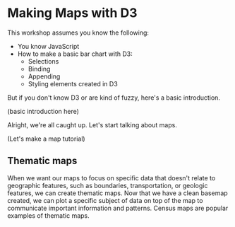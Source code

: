 # Making Maps with D3

This workshop assumes you know the following:

* You know JavaScript
* How to make a basic bar chart with D3:
  * Selections
  * Binding
  * Appending
  * Styling elements created in D3

But if you don't know D3 or are kind of fuzzy, here's a basic introduction.

(basic introduction here)

Alright, we're all caught up. Let's start talking about maps.

(Let's make a map tutorial)

## Thematic maps

When we want our maps to focus on specific data that doesn't relate to geographic features,
such as boundaries, transportation, or geologic features, we can create thematic maps.
Now that we have a clean basemap created, we can plot a specific subject of data on top of the
map to communicate important information and patterns.
Census maps are popular examples of thematic maps.

